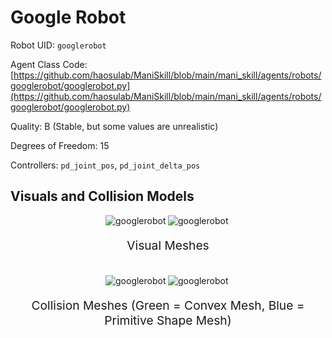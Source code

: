 <!-- THIS IS ALL GENERATED DOCUMENTATION via generate_robot_docs.py. DO NOT MODIFY THIS FILE DIRECTLY. -->

# Google Robot

Robot UID: `googlerobot`

Agent Class Code: [https://github.com/haosulab/ManiSkill/blob/main/mani_skill/agents/robots/googlerobot/googlerobot.py](https://github.com/haosulab/ManiSkill/blob/main/mani_skill/agents/robots/googlerobot/googlerobot.py)

Quality: B (Stable, but some values are unrealistic)

Degrees of Freedom: 15

Controllers: `pd_joint_pos`, `pd_joint_delta_pos`

## Visuals and Collision Models

<div>
    <div style="max-width: 100%; display: flex; justify-content: center;">
        <img src="../_static/robot_images/googlerobot/front_visual.png" style='min-width:min(50%, 100px);max-width:50%;height:auto' alt="googlerobot">
        <img src="../_static/robot_images/googlerobot/side_visual.png" style='min-width:min(50%, 100px);max-width:50%;height:auto' alt="googlerobot">
    </div>
    <p style="text-align: center; font-size: 1.2rem;">Visual Meshes</p>
    <br/>
    <div style="max-width: 100%; display: flex; justify-content: center;">
        <img src="../_static/robot_images/googlerobot/front_collision.png" style='min-width:min(50%, 100px);max-width:50%;height:auto' alt="googlerobot">
        <img src="../_static/robot_images/googlerobot/side_collision.png" style='min-width:min(50%, 100px);max-width:50%;height:auto' alt="googlerobot">
    </div>
    <p style="text-align: center; font-size: 1.2rem;">Collision Meshes (Green = Convex Mesh, Blue = Primitive Shape Mesh)</p>
</div>
